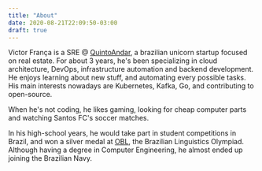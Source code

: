 ```yaml
---
title: "About"
date: 2020-08-21T22:09:50-03:00
draft: true
---
```


Victor França is a SRE @ [QuintoAndar](https://quintoandar.com.br), a brazilian unicorn startup focused on real estate. For about 3 years, he's been specializing in cloud architecture, DevOps, infrastructure automation and backend development. He enjoys learning about new stuff, and automating every possible tasks. His main interests nowadays are Kubernetes, Kafka, Go, and contributing to open-source. 

When he's not coding, he likes gaming, looking for cheap computer parts and watching Santos FC's soccer matches.

In his high-school years, he would take part in student competitions in Brazil, and won a silver medal at [OBL](https://obling.org), the Brazilian Linguistics Olympiad. Although having a degree in Computer Engineering, he almost ended up joining the Brazilian Navy.
